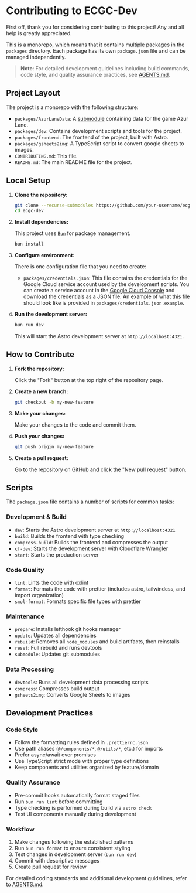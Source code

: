 # Contributing to ECGC-Dev

First off, thank you for considering contributing to this project! Any and all help is greatly appreciated.

This is a monorepo, which means that it contains multiple packages in the `packages` directory. Each package has its own `package.json` file and can be managed independently.

> **Note**: For detailed development guidelines including build commands, code style, and quality assurance practices, see [AGENTS.md](./AGENTS.md).

## Project Layout

The project is a monorepo with the following structure:

- `packages/AzurLaneData`: A [submodule](https://github.com/MrLar/AzurLaneData) containing data for the game Azur Lane.
- `packages/dev`: Contains development scripts and tools for the project.
- `packages/frontend`: The frontend of the project, built with Astro.
- `packages/gsheets2img`: A TypeScript script to convert google sheets to images.
- `CONTRIBUTING.md`: This file.
- `README.md`: The main README file for the project.

## Local Setup

1.  **Clone the repository:**

    ```bash
    git clone --recurse-submodules https://github.com/your-username/ecgc-dev.git
    cd ecgc-dev
    ```

2.  **Install dependencies:**

    This project uses [`Bun`](https://bun.sh/) for package management.

    ```bash
    bun install
    ```

3.  **Configure environment:**

    There is one configuration file that you need to create:
    - `packages/credentials.json`: This file contains the credentials for the Google Cloud service account used by the development scripts. You can create a service account in the [Google Cloud Console](https://console.cloud.google.com/) and download the credentials as a JSON file. An example of what this file should look like is provided in `packages/credentials.json.example`.

4.  **Run the development server:**

    ```bash
    bun run dev
    ```

    This will start the Astro development server at `http://localhost:4321`.

## How to Contribute

1.  **Fork the repository:**

    Click the "Fork" button at the top right of the repository page.

2.  **Create a new branch:**

    ```bash
    git checkout -b my-new-feature
    ```

3.  **Make your changes:**

    Make your changes to the code and commit them.

4.  **Push your changes:**

    ```bash
    git push origin my-new-feature
    ```

5.  **Create a pull request:**

    Go to the repository on GitHub and click the "New pull request" button.

## Scripts

The `package.json` file contains a number of scripts for common tasks:

### Development & Build

- `dev`: Starts the Astro development server at `http://localhost:4321`
- `build`: Builds the frontend with type checking
- `compress-build`: Builds the frontend and compresses the output
- `cf-dev`: Starts the development server with Cloudflare Wrangler
- `start`: Starts the production server

### Code Quality

- `lint`: Lints the code with oxlint
- `format`: Formats the code with prettier (includes astro, tailwindcss, and import organization)
- `smol-format`: Formats specific file types with prettier

### Maintenance

- `prepare`: Installs lefthook git hooks manager
- `update`: Updates all dependencies
- `rebuild`: Removes all `node_modules` and build artifacts, then reinstalls
- `reset`: Full rebuild and runs devtools
- `submodule`: Updates git submodules

### Data Processing

- `devtools`: Runs all development data processing scripts
- `compress`: Compresses build output
- `gsheets2img`: Converts Google Sheets to images

## Development Practices

### Code Style

- Follow the formatting rules defined in `.prettierrc.json`
- Use path aliases (`@/components/*`, `@/utils/*`, etc.) for imports
- Prefer async/await over promises
- Use TypeScript strict mode with proper type definitions
- Keep components and utilities organized by feature/domain

### Quality Assurance

- Pre-commit hooks automatically format staged files
- Run `bun run lint` before committing
- Type checking is performed during build via `astro check`
- Test UI components manually during development

### Workflow

1. Make changes following the established patterns
2. Run `bun run format` to ensure consistent styling
3. Test changes in development server (`bun run dev`)
4. Commit with descriptive messages
5. Create pull request for review

For detailed coding standards and additional development guidelines, refer to [AGENTS.md](./AGENTS.md).
